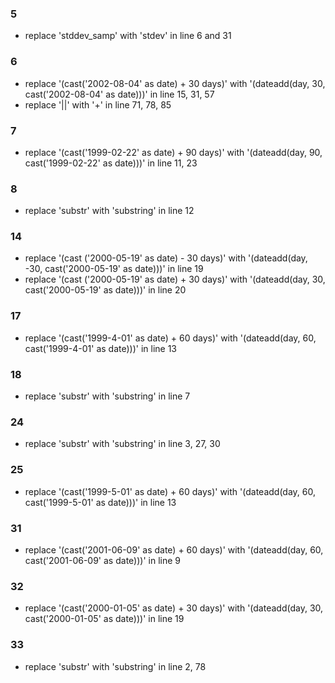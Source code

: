 ### 5
- replace 'stddev_samp' with 'stdev' in line 6 and 31

### 6
- replace '(cast('2002-08-04' as date) +  30 days)' with '(dateadd(day, 30, cast('2002-08-04' as date)))' in line 15, 31, 57
- replace '||' with '+' in line 71, 78, 85

### 7
- replace '(cast('1999-02-22' as date) + 90 days)' with '(dateadd(day, 90, cast('1999-02-22' as date)))' in line 11, 23

### 8
- replace 'substr' with 'substring' in line 12

### 14
- replace '(cast ('2000-05-19' as date) - 30 days)' with '(dateadd(day, -30, cast('2000-05-19' as date)))' in line 19
- replace '(cast ('2000-05-19' as date) + 30 days)' with '(dateadd(day, 30, cast('2000-05-19' as date)))' in line 20

### 17
- replace '(cast('1999-4-01' as date) + 60 days)' with '(dateadd(day, 60, cast('1999-4-01' as date)))' in line 13

### 18
- replace 'substr' with 'substring' in line 7

### 24
- replace 'substr' with 'substring' in line 3, 27, 30

### 25
- replace '(cast('1999-5-01' as date) + 60 days)' with '(dateadd(day, 60, cast('1999-5-01' as date)))' in line 13

### 31
- replace '(cast('2001-06-09' as date) +  60 days)' with '(dateadd(day, 60, cast('2001-06-09' as date)))' in line 9

### 32
- replace '(cast('2000-01-05' as date) + 30 days)' with '(dateadd(day, 30, cast('2000-01-05' as date)))' in line 19

### 33
- replace 'substr' with 'substring' in line 2, 78